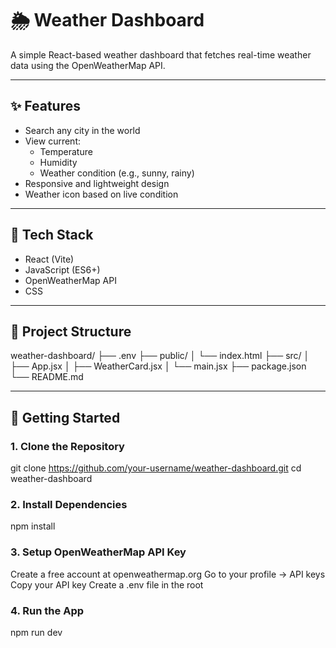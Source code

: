 # 🌦️ Weather Dashboard

A simple React-based weather dashboard that fetches real-time weather data using the OpenWeatherMap API.

---

## ✨ Features

- Search any city in the world
- View current:
  - Temperature
  - Humidity
  - Weather condition (e.g., sunny, rainy)
- Responsive and lightweight design
- Weather icon based on live condition

---

## 🔧 Tech Stack

- React (Vite)
- JavaScript (ES6+)
- OpenWeatherMap API
- CSS

---

## 📂 Project Structure

weather-dashboard/
├── .env
├── public/
│ └── index.html
├── src/
│ ├── App.jsx
│ ├── WeatherCard.jsx
│ └── main.jsx
├── package.json
└── README.md


---

## 🚀 Getting Started

### 1. Clone the Repository

git clone https://github.com/your-username/weather-dashboard.git
cd weather-dashboard

### 2. Install Dependencies
npm install

### 3. Setup OpenWeatherMap API Key
Create a free account at openweathermap.org
Go to your profile → API keys
Copy your API key
Create a .env file in the root

### 4. Run the App
npm run dev
